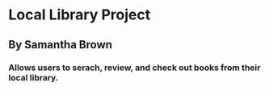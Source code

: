 # Local Library Project
## By Samantha Brown

### Allows users to serach, review, and check out books from their local library.

